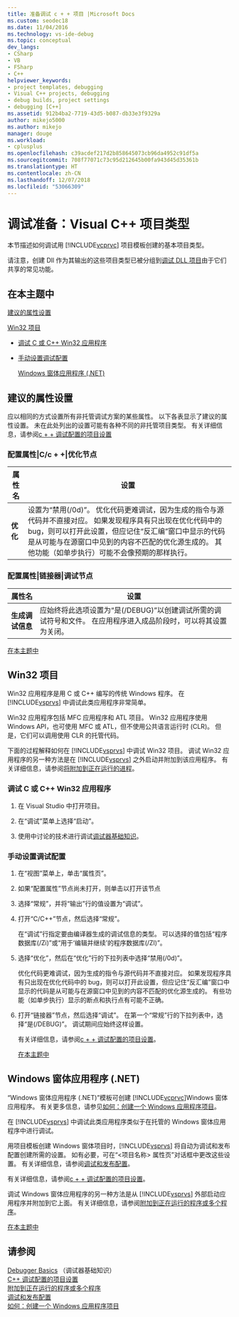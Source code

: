 ```yaml
---
title: 准备调试 c + + 项目 |Microsoft Docs
ms.custom: seodec18
ms.date: 11/04/2016
ms.technology: vs-ide-debug
ms.topic: conceptual
dev_langs:
- CSharp
- VB
- FSharp
- C++
helpviewer_keywords:
- project templates, debugging
- Visual C++ projects, debugging
- debug builds, project settings
- debugging [C++]
ms.assetid: 912b4ba2-7719-43d5-b087-db33e3f9329a
author: mikejo5000
ms.author: mikejo
manager: douge
ms.workload:
- cplusplus
ms.openlocfilehash: c39acdef217d2b858645073cb96da4952c91df5a
ms.sourcegitcommit: 708f77071c73c95d212645b00fa943d45d35361b
ms.translationtype: HT
ms.contentlocale: zh-CN
ms.lasthandoff: 12/07/2018
ms.locfileid: "53066309"
---
```

# <a name="debugging-preparation-visual-c-project-types"></a>调试准备：Visual C++ 项目类型
本节描述如何调试用 [!INCLUDE[vcprvc](../code-quality/includes/vcprvc_md.md)] 项目模板创建的基本项目类型。  
  
 请注意，创建 Dll 作为其输出的这些项目类型已被分组到[调试 DLL 项目](../debugger/debugging-dll-projects.md)由于它们共享的常见功能。  
  
##  <a name="BKMK_In_this_topic"></a> 在本主题中  
 [建议的属性设置](#BKMK_Recommended_Property_Settings)  
  
 [Win32 项目](#BKMK_Win32_Projects)  
  
- [调试 C 或 C++ Win32 应用程序](#BKMK_To_debug_a_C_or_C___Win32_application)  
  
- [手动设置调试配置](#BKMK_To_manually_set_a_Debug_configuration)  
  
  [Windows 窗体应用程序 (.NET)](#BKMK_Windows_Forms_Applications___NET_)  
  
##  <a name="BKMK_Recommended_Property_Settings"></a>建议的属性设置  
 应以相同的方式设置所有非托管调试方案的某些属性。 以下各表显示了建议的属性设置。 未在此处列出的设置可能有各种不同的非托管项目类型。 有关详细信息，请参阅[c + + 调试配置的项目设置](../debugger/project-settings-for-a-cpp-debug-configuration.md)  
  
### <a name="configuration-properties-124-cc-124-optimization-node"></a>配置属性&#124;C/c + +&#124;优化节点  
  
|属性名|设置|  
|-------------------|-------------|  
|**优化**|设置为“禁用(/0d)”。 优化代码更难调试，因为生成的指令与源代码并不直接对应。 如果发现程序具有只出现在优化代码中的 bug，则可以打开此设置，但应记住“反汇编”窗口中显示的代码是从可能与在源窗口中见到的内容不匹配的优化源生成的。 其他功能（如单步执行）可能不会像预期的那样执行。|  
  
### <a name="configuration-properties-124-linker-124-debugging-node"></a>配置属性&#124;链接器&#124;调试节点  
  
|属性名|设置|  
|-------------------|-------------|  
|**生成调试信息**|应始终将此选项设置为“是(/DEBUG)”以创建调试所需的调试符号和文件。 在应用程序进入成品阶段时，可以将其设置为关闭。|  
  
 [在本主题中](../debugger/debugging-preparation-visual-cpp-project-types.md#BKMK_In_this_topic)  
  
##  <a name="BKMK_Win32_Projects"></a>Win32 项目  
 Win32 应用程序是用 C 或 C++ 编写的传统 Windows 程序。 在 [!INCLUDE[vsprvs](../code-quality/includes/vsprvs_md.md)] 中调试此类应用程序非常简单。  
  
 Win32 应用程序包括 MFC 应用程序和 ATL 项目。 Win32 应用程序使用 Windows API，也可使用 MFC 或 ATL，但不使用公共语言运行时 (CLR)。 但是，它们可以调用使用 CLR 的托管代码。  
  
 下面的过程解释如何在 [!INCLUDE[vsprvs](../code-quality/includes/vsprvs_md.md)] 中调试 Win32 项目。 调试 Win32 应用程序的另一种方法是在 [!INCLUDE[vsprvs](../code-quality/includes/vsprvs_md.md)] 之外启动并附加到该应用程序。 有关详细信息，请参阅[将附加到正在运行的进程](../debugger/attach-to-running-processes-with-the-visual-studio-debugger.md)。  
  
###  <a name="BKMK_To_debug_a_C_or_C___Win32_application"></a>调试 C 或 C++ Win32 应用程序  
  
1.  在 Visual Studio 中打开项目。  
  
2.  在“调试”菜单上选择“启动”。  
  
3.  使用中讨论的技术进行调试[调试器基础知识](../debugger/getting-started-with-the-debugger.md)。  
  
###  <a name="BKMK_To_manually_set_a_Debug_configuration"></a>手动设置调试配置  
  
1. 在“视图”菜单上，单击“属性页”。  
  
2. 如果“配置属性”节点尚未打开，则单击以打开该节点  
  
3. 选择“常规”，并将“输出”行的值设置为“调试”。  
  
4. 打开“C/C++”节点，然后选择“常规”。  
  
    在“调试”行指定要由编译器生成的调试信息的类型。 可以选择的值包括“程序数据库(/Zi)”或“用于‘编辑并继续’的程序数据库(/ZI)”。  
  
5. 选择“优化”，然后在“优化”行的下拉列表中选择“禁用(/0d)”。  
  
    优化代码更难调试，因为生成的指令与源代码并不直接对应。 如果发现程序具有只出现在优化代码中的 bug，则可以打开此设置，但应记住“反汇编”窗口中显示的代码是从可能与在源窗口中见到的内容不匹配的优化源生成的。 有些功能（如单步执行）显示的断点和执行点有可能不正确。  
  
6. 打开“链接器”节点，然后选择“调试”。 在第一个“常规”行的下拉列表中，选择“是(/DEBUG)”。 调试期间应始终这样设置。  
  
   有关详细信息，请参阅[c + + 调试配置的项目设置](../debugger/project-settings-for-a-cpp-debug-configuration.md)。  
  
   [在本主题中](../debugger/debugging-preparation-visual-cpp-project-types.md#BKMK_In_this_topic)  
  
##  <a name="BKMK_Windows_Forms_Applications___NET_"></a>Windows 窗体应用程序 (.NET)  
 “Windows 窗体应用程序 (.NET)”模板可创建 [!INCLUDE[vcprvc](../code-quality/includes/vcprvc_md.md)]Windows 窗体应用程序。 有关更多信息，请参见[如何：创建一个 Windows 应用程序项目](https://docs.microsoft.com/previous-versions/visualstudio/visual-studio-2010/42wc9kk5(v=vs.100))。  
  
 在 [!INCLUDE[vsprvs](../code-quality/includes/vsprvs_md.md)] 中调试此类应用程序类似于在托管的 Windows 窗体应用程序中进行调试。  
  
 用项目模板创建 Windows 窗体项目时，[!INCLUDE[vsprvs](../code-quality/includes/vsprvs_md.md)] 将自动为调试和发布配置创建所需的设置。 如有必要，可在“\<项目名称> 属性页”对话框中更改这些设置。 有关详细信息，请参阅[调试和发布配置](../debugger/how-to-set-debug-and-release-configurations.md)。  
  
 有关详细信息，请参阅[c + + 调试配置的项目设置](../debugger/project-settings-for-a-cpp-debug-configuration.md)。  
  
 调试 Windows 窗体应用程序的另一种方法是从 [!INCLUDE[vsprvs](../code-quality/includes/vsprvs_md.md)] 外部启动应用程序并附加到它上面。 有关详细信息，请参阅[附加到正在运行的程序或多个程序](../debugger/attach-to-running-processes-with-the-visual-studio-debugger.md)。  
  
 [在本主题中](../debugger/debugging-preparation-visual-cpp-project-types.md#BKMK_In_this_topic)  
  
## <a name="see-also"></a>请参阅  
 [Debugger Basics](../debugger/getting-started-with-the-debugger.md) （调试器基础知识）  
 [C++ 调试配置的项目设置](../debugger/project-settings-for-a-cpp-debug-configuration.md)   
 [附加到正在运行的程序或多个程序](../debugger/attach-to-running-processes-with-the-visual-studio-debugger.md)   
 [调试和发布配置](../debugger/how-to-set-debug-and-release-configurations.md)   
 [如何：创建一个 Windows 应用程序项目](https://docs.microsoft.com/previous-versions/visualstudio/visual-studio-2010/42wc9kk5(v=vs.100))